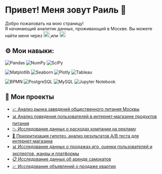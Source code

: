 # Привет! Меня зовут Раиль 👋
Добро пожаловать на мою страницу! <br>
Я начинающий аналитик данных, проживающий в Москве. 
Вы можете найти меня через 
<a href="https://t.me/raiffeisen4">
  <img src="https://cdn.jsdelivr.net/npm/simple-icons@v9/icons/telegram.svg" width="20" height="20" alt="Telegram">
</a> 
или 
<a href="mailto:frr082004@gmail.com">
  <img src="https://cdn.jsdelivr.net/npm/simple-icons@v9/icons/gmail.svg" width="20" height="20" alt="Gmail">
</a>
## ⚙️ Мои навыки:
![Pandas](https://img.shields.io/badge/Pandas-150458?style=for-the-badge&logo=pandas&logoColor=white)
![NumPy](https://img.shields.io/badge/NumPy-013243?style=for-the-badge&logo=numpy&logoColor=white)
![SciPy](https://img.shields.io/badge/SciPy-8CAAE6?style=for-the-badge&logo=scipy&logoColor=white)

![Matplotlib](https://img.shields.io/badge/Matplotlib-11557c?style=for-the-badge&logo=matplotlib&logoColor=white)
![Seaborn](https://img.shields.io/badge/Seaborn-4C72B0?style=for-the-badge&logo=python&logoColor=white)
![Plotly](https://img.shields.io/badge/Plotly-3F4F75?style=for-the-badge&logo=plotly&logoColor=white)
![Tableau](https://img.shields.io/badge/Tableau-E97627?style=for-the-badge&logo=tableau&logoColor=white)

![BPMN](https://img.shields.io/badge/BPMN-000000?style=for-the-badge&logo=uml&logoColor=white)
![PostgreSQL](https://img.shields.io/badge/PostgreSQL-336791?style=for-the-badge&logo=postgresql&logoColor=white)
![MySQL](https://img.shields.io/badge/MySQL-4479A1?style=for-the-badge&logo=mysql&logoColor=white)
![Jupyter Notebook](https://img.shields.io/badge/Jupyter-F37626?style=for-the-badge&logo=jupyter&logoColor=white)

## 📂 Мои проекты

- [📈 Анализ рынка заведений общественного питания Москвы](./analiz_rinka_zavedeniy.ipynb)
- [📊 Анализ поведения пользователей в интернет-магазине продуктов питания](./analiz_povedeniya/analiz_povedeniya_.ipynb)
- [📉 Исследование данных о расходах компании на рекламу](./issledovanie_dannih_o_rashodah.ipynb)
- [🧠 Приоритизация гипотез, анализ результатов A/B теста для интернет-магазина](./prioritizatsiya_gip.ipynb)
- [📊 Исследование данных о продажах игр, оценки пользователей и экспертов, жанры и платформы](./issledovanie_dannih_o_prodazhah.ipynb)
- [📋 Исследование данных об аренде самокатов](./issledovanie_dannih_ob_arende_samokatov.ipynb)
- [📈 Исследование объявлений о продаже квартир](./issledovanie_obiyavleniy_o_prodazhe.ipynb)


